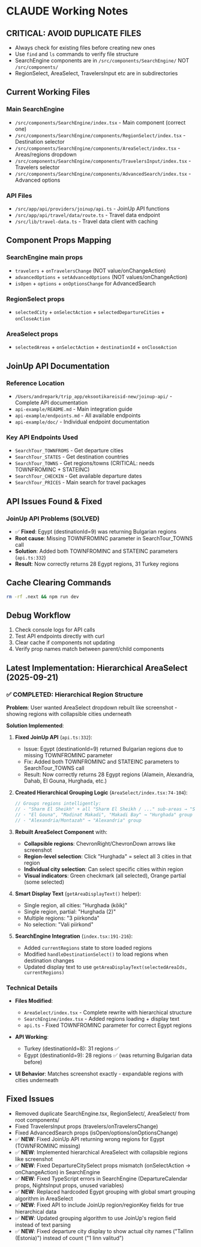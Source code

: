 # CLAUDE Working Notes

## CRITICAL: AVOID DUPLICATE FILES
- Always check for existing files before creating new ones
- Use `find` and `ls` commands to verify file structure
- SearchEngine components are in `/src/components/SearchEngine/` NOT `/src/components/`
- RegionSelect, AreaSelect, TravelersInput etc are in subdirectories

## Current Working Files
### Main SearchEngine
- `/src/components/SearchEngine/index.tsx` - Main component (correct one)
- `/src/components/SearchEngine/components/RegionSelect/index.tsx` - Destination selector
- `/src/components/SearchEngine/components/AreaSelect/index.tsx` - Areas/regions dropdown
- `/src/components/SearchEngine/components/TravelersInput/index.tsx` - Travelers selector
- `/src/components/SearchEngine/components/AdvancedSearch/index.tsx` - Advanced options

### API Files
- `/src/app/api/providers/joinup/api.ts` - JoinUp API functions
- `/src/app/api/travel/data/route.ts` - Travel data endpoint
- `/src/lib/travel-data.ts` - Travel data client with caching

## Component Props Mapping
### SearchEngine main props
- `travelers` + `onTravelersChange` (NOT value/onChangeAction)
- `advancedOptions` + `setAdvancedOptions` (NOT values/onChangeAction)
- `isOpen` + `options` + `onOptionsChange` for AdvancedSearch

### RegionSelect props
- `selectedCity` + `onSelectAction` + `selectedDepartureCities` + `onCloseAction`

### AreaSelect props
- `selectedAreas` + `onSelectAction` + `destinationId` + `onCloseAction`

## JoinUp API Documentation
### Reference Location
- `/Users/andrepark/trip_app/eksootikareisid-new/joinup-api/` - Complete API documentation
- `api-example/README.md` - Main integration guide
- `api-example/endpoints.md` - All available endpoints
- `api-example/doc/` - Individual endpoint documentation

### Key API Endpoints Used
- `SearchTour_TOWNFROMS` - Get departure cities
- `SearchTour_STATES` - Get destination countries
- `SearchTour_TOWNS` - Get regions/towns (CRITICAL: needs TOWNFROMINC + STATEINC)
- `SearchTour_CHECKIN` - Get available departure dates
- `SearchTour_PRICES` - Main search for travel packages

## API Issues Found & Fixed
### JoinUp API Problems (SOLVED)
- ✅ **Fixed**: Egypt (destinationId=9) was returning Bulgarian regions
- **Root cause**: Missing TOWNFROMINC parameter in SearchTour_TOWNS call
- **Solution**: Added both TOWNFROMINC and STATEINC parameters (`api.ts:332`)
- **Result**: Now correctly returns 28 Egypt regions, 31 Turkey regions

## Cache Clearing Commands
```bash
rm -rf .next && npm run dev
```

## Debug Workflow
1. Check console logs for API calls
2. Test API endpoints directly with curl
3. Clear cache if components not updating
4. Verify prop names match between parent/child components

## Latest Implementation: Hierarchical AreaSelect (2025-09-21)

### ✅ **COMPLETED: Hierarchical Region Structure**
**Problem**: User wanted AreaSelect dropdown rebuilt like screenshot - showing regions with collapsible cities underneath

**Solution Implemented**:
1. **Fixed JoinUp API** (`api.ts:332`):
   - Issue: Egypt (destinationId=9) returned Bulgarian regions due to missing TOWNFROMINC parameter
   - Fix: Added both TOWNFROMINC and STATEINC parameters to SearchTour_TOWNS call
   - Result: Now correctly returns 28 Egypt regions (Alamein, Alexandria, Dahab, El Gouna, Hurghada, etc.)

2. **Created Hierarchical Grouping Logic** (`AreaSelect/index.tsx:74-104`):
   ```typescript
   // Groups regions intelligently:
   // - "Sharm El Sheikh" + all "Sharm El Sheikh / ..." sub-areas → "Sharm El Sheikh" group
   // - "El Gouna", "Madinat Makadi", "Makadi Bay" → "Hurghada" group
   // - "Alexandria/Montazah" → "Alexandria" group
   ```

3. **Rebuilt AreaSelect Component** with:
   - **Collapsible regions**: ChevronRight/ChevronDown arrows like screenshot
   - **Region-level selection**: Click "Hurghada" = select all 3 cities in that region
   - **Individual city selection**: Can select specific cities within region
   - **Visual indicators**: Green checkmark (all selected), Orange partial (some selected)

4. **Smart Display Text** (`getAreaDisplayText()` helper):
   - Single region, all cities: "Hurghada (kõik)"
   - Single region, partial: "Hurghada (2)"
   - Multiple regions: "3 piirkonda"
   - No selection: "Vali piirkond"

5. **SearchEngine Integration** (`index.tsx:191-216`):
   - Added `currentRegions` state to store loaded regions
   - Modified `handleDestinationSelect()` to load regions when destination changes
   - Updated display text to use `getAreaDisplayText(selectedAreaIds, currentRegions)`

### **Technical Details**
- **Files Modified**:
  - `AreaSelect/index.tsx` - Complete rewrite with hierarchical structure
  - `SearchEngine/index.tsx` - Added regions loading + display text
  - `api.ts` - Fixed TOWNFROMINC parameter for correct Egypt regions

- **API Working**:
  - Turkey (destinationId=8): 31 regions ✅
  - Egypt (destinationId=9): 28 regions ✅ (was returning Bulgarian data before)

- **UI Behavior**: Matches screenshot exactly - expandable regions with cities underneath

## Fixed Issues
- Removed duplicate SearchEngine.tsx, RegionSelect/, AreaSelect/ from root components/
- Fixed TravelersInput props (travelers/onTravelersChange)
- Fixed AdvancedSearch props (isOpen/options/onOptionsChange)
- ✅ **NEW**: Fixed JoinUp API returning wrong regions for Egypt (TOWNFROMINC missing)
- ✅ **NEW**: Implemented hierarchical AreaSelect with collapsible regions like screenshot
- ✅ **NEW**: Fixed DepartureCitySelect props mismatch (onSelectAction → onChangeAction) in SearchEngine
- ✅ **NEW**: Fixed TypeScript errors in SearchEngine (DepartureCalendar props, NightsInput props, unused variables)
- ✅ **NEW**: Replaced hardcoded Egypt grouping with global smart grouping algorithm in AreaSelect
- ✅ **NEW**: Fixed API to include JoinUp region/regionKey fields for true hierarchical data
- ✅ **NEW**: Updated grouping algorithm to use JoinUp's region field instead of text parsing
- ✅ **NEW**: Fixed departure city display to show actual city names ("Tallinn (Estonia)") instead of count ("1 linn valitud")